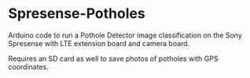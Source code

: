 # Spresense-Potholes

Arduino code to run a Pothole Detector image classification on the Sony Spresense with LTE extension board and camera board.

Requires an SD card as well to save photos of potholes with GPS coordinates.
